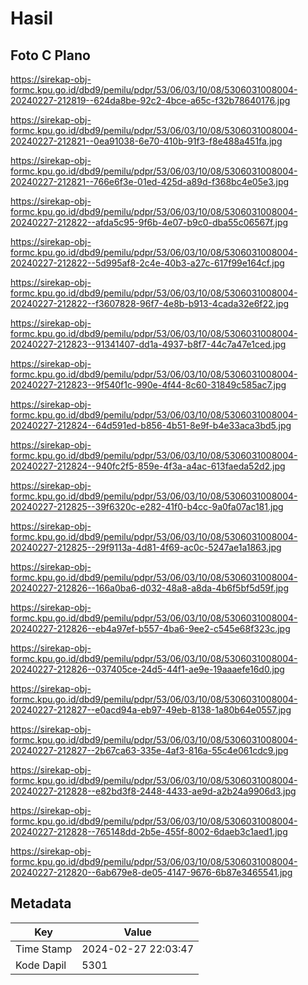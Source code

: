 # Hasil

## Foto C Plano

https://sirekap-obj-formc.kpu.go.id/dbd9/pemilu/pdpr/53/06/03/10/08/5306031008004-20240227-212819--624da8be-92c2-4bce-a65c-f32b78640176.jpg

https://sirekap-obj-formc.kpu.go.id/dbd9/pemilu/pdpr/53/06/03/10/08/5306031008004-20240227-212821--0ea91038-6e70-410b-91f3-f8e488a451fa.jpg

https://sirekap-obj-formc.kpu.go.id/dbd9/pemilu/pdpr/53/06/03/10/08/5306031008004-20240227-212821--766e6f3e-01ed-425d-a89d-f368bc4e05e3.jpg

https://sirekap-obj-formc.kpu.go.id/dbd9/pemilu/pdpr/53/06/03/10/08/5306031008004-20240227-212822--afda5c95-9f6b-4e07-b9c0-dba55c06567f.jpg

https://sirekap-obj-formc.kpu.go.id/dbd9/pemilu/pdpr/53/06/03/10/08/5306031008004-20240227-212822--5d995af8-2c4e-40b3-a27c-617f99e164cf.jpg

https://sirekap-obj-formc.kpu.go.id/dbd9/pemilu/pdpr/53/06/03/10/08/5306031008004-20240227-212822--f3607828-96f7-4e8b-b913-4cada32e6f22.jpg

https://sirekap-obj-formc.kpu.go.id/dbd9/pemilu/pdpr/53/06/03/10/08/5306031008004-20240227-212823--91341407-dd1a-4937-b8f7-44c7a47e1ced.jpg

https://sirekap-obj-formc.kpu.go.id/dbd9/pemilu/pdpr/53/06/03/10/08/5306031008004-20240227-212823--9f540f1c-990e-4f44-8c60-31849c585ac7.jpg

https://sirekap-obj-formc.kpu.go.id/dbd9/pemilu/pdpr/53/06/03/10/08/5306031008004-20240227-212824--64d591ed-b856-4b51-8e9f-b4e33aca3bd5.jpg

https://sirekap-obj-formc.kpu.go.id/dbd9/pemilu/pdpr/53/06/03/10/08/5306031008004-20240227-212824--940fc2f5-859e-4f3a-a4ac-613faeda52d2.jpg

https://sirekap-obj-formc.kpu.go.id/dbd9/pemilu/pdpr/53/06/03/10/08/5306031008004-20240227-212825--39f6320c-e282-41f0-b4cc-9a0fa07ac181.jpg

https://sirekap-obj-formc.kpu.go.id/dbd9/pemilu/pdpr/53/06/03/10/08/5306031008004-20240227-212825--29f9113a-4d81-4f69-ac0c-5247ae1a1863.jpg

https://sirekap-obj-formc.kpu.go.id/dbd9/pemilu/pdpr/53/06/03/10/08/5306031008004-20240227-212826--166a0ba6-d032-48a8-a8da-4b6f5bf5d59f.jpg

https://sirekap-obj-formc.kpu.go.id/dbd9/pemilu/pdpr/53/06/03/10/08/5306031008004-20240227-212826--eb4a97ef-b557-4ba6-9ee2-c545e68f323c.jpg

https://sirekap-obj-formc.kpu.go.id/dbd9/pemilu/pdpr/53/06/03/10/08/5306031008004-20240227-212826--037405ce-24d5-44f1-ae9e-19aaaefe16d0.jpg

https://sirekap-obj-formc.kpu.go.id/dbd9/pemilu/pdpr/53/06/03/10/08/5306031008004-20240227-212827--e0acd94a-eb97-49eb-8138-1a80b64e0557.jpg

https://sirekap-obj-formc.kpu.go.id/dbd9/pemilu/pdpr/53/06/03/10/08/5306031008004-20240227-212827--2b67ca63-335e-4af3-816a-55c4e061cdc9.jpg

https://sirekap-obj-formc.kpu.go.id/dbd9/pemilu/pdpr/53/06/03/10/08/5306031008004-20240227-212828--e82bd3f8-2448-4433-ae9d-a2b24a9906d3.jpg

https://sirekap-obj-formc.kpu.go.id/dbd9/pemilu/pdpr/53/06/03/10/08/5306031008004-20240227-212828--765148dd-2b5e-455f-8002-6daeb3c1aed1.jpg

https://sirekap-obj-formc.kpu.go.id/dbd9/pemilu/pdpr/53/06/03/10/08/5306031008004-20240227-212820--6ab679e8-de05-4147-9676-6b87e3465541.jpg


## Metadata

| Key        | Value               |
| ---------- | ------------------- |
| Time Stamp | 2024-02-27 22:03:47 |
| Kode Dapil | 5301                |



